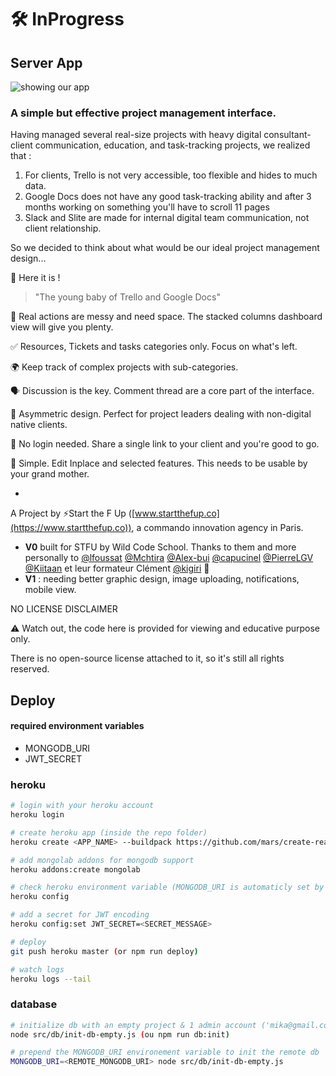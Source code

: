 # 🛠 InProgress

## Server App

![showing our app](https://i.imgur.com/B1zbJFs.png)

### A simple but effective project management interface.

Having managed several real-size projects with heavy digital consultant-client communication, education, and task-tracking projects, we realized that :

1. For clients, Trello is not very accessible, too flexible and hides to much data.
2. Google Docs does not have any good task-tracking ability and after 3 months working on something you'll have to scroll 11 pages
3. Slack and Slite are made for internal digital team communication, not client relationship.

So we decided to think about what would be our ideal project management design...

🎉 Here it is !

> "The young baby of Trello and Google Docs"

  🥞 Real actions are messy and need space. The stacked columns dashboard view will give you plenty.

  ✅ Resources, Tickets and tasks categories only. Focus on what's left.

  🌍 Keep track of complex projects with sub-categories.

  🗣 Discussion is the key. Comment thread are a core part of the interface.

  🚀 Asymmetric design. Perfect for project leaders dealing with non-digital native clients.

  👊 No login needed. Share a single link to your client and you're good to go.

  🍏 Simple. Edit Inplace and selected features. This needs to be usable by your grand mother.

- 

A Project by ⚡️Start the F Up ([www.startthefup.co](https://www.startthefup.co)), a commando innovation agency in Paris.


* **V0** built for STFU by Wild Code School. Thanks to them and more personally to [@lfoussat](https://github.com/lfoussat) [@Mchtira](https://github.com/Mchtira) [@Alex-bui](https://github.com/Alex-bui) [@capucinel](https://github.com/capucinel) [@PierreLGV](https://github.com/PierreLGV) [@Kiitaan](https://github.com/Kiitaan) et leur formateur Clément [@kigiri](https://github.com/kigiri) 🙌
* **V1** : needing better graphic design, image uploading, notifications, mobile view.



NO LICENSE DISCLAIMER

⚠️ Watch out, the code here is provided for viewing and educative purpose only. 

There is no open-source license attached to it, so it's still all rights reserved.


## Deploy

#### required environment variables
- MONGODB_URI
- JWT_SECRET

### heroku

```bash
# login with your heroku account
heroku login

# create heroku app (inside the repo folder)
heroku create <APP_NAME> --buildpack https://github.com/mars/create-react-app-buildpack.git

# add mongolab addons for mongodb support
heroku addons:create mongolab

# check heroku environment variable (MONGODB_URI is automaticly set by the mongolab addon)
heroku config

# add a secret for JWT encoding
heroku config:set JWT_SECRET=<SECRET_MESSAGE>

# deploy
git push heroku master (or npm run deploy)

# watch logs
heroku logs --tail
```

### database

```bash
# initialize db with an empty project & 1 admin account ('mika@gmail.com':test)
node src/db/init-db-empty.js (ou npm run db:init)

# prepend the MONGODB_URI environement variable to init the remote db
MONGODB_URI=<REMOTE_MONGODB_URI> node src/db/init-db-empty.js
```
